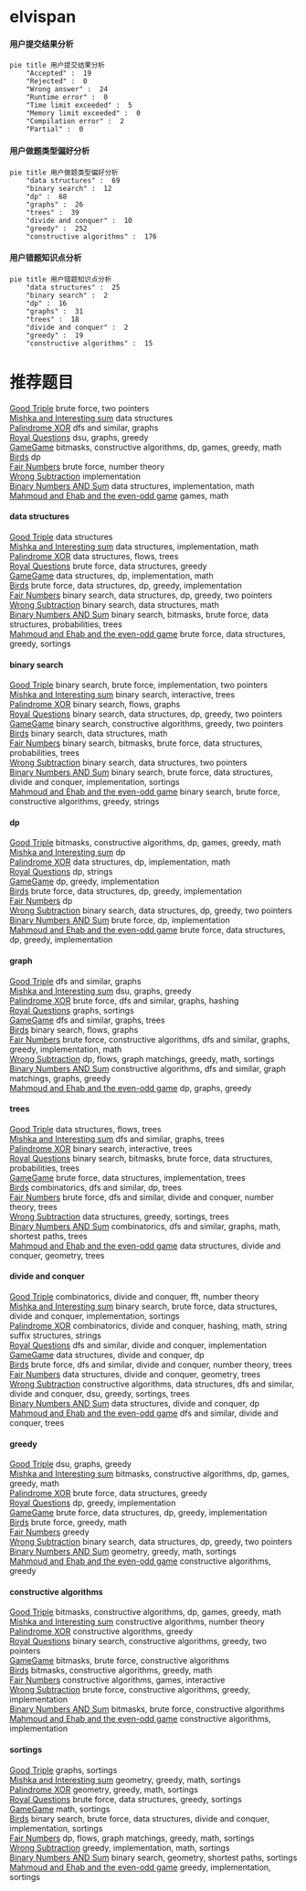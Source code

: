 # elvispan
<!-- tabs:start -->
#### **用户提交结果分析**

```mermaid
pie title 用户提交结果分析
    "Accepted" :  19
    "Rejected" :  0
    "Wrong answer" :  24
    "Runtime error" :  0
    "Time limit exceeded" :  5
    "Memory limit exceeded" :  0
    "Compilation error" :  2
    "Partial" :  0
```
#### **用户做题类型偏好分析**

```mermaid
pie title 用户做题类型偏好分析
    "data structures" :  69
    "binary search" :  12
    "dp" :  68
    "graphs" :  26
    "trees" :  39
    "divide and conquer" :  10
    "greedy" :  252
    "constructive algorithms" :  176
```
#### **用户错题知识点分析**

```mermaid
pie title 用户错题知识点分析
    "data structures" :  25
    "binary search" :  2
    "dp" :  16
    "graphs" :  31
    "trees" :  18
    "divide and conquer" :  2
    "greedy" :  19
    "constructive algorithms" :  15
```
<!-- tabs:end -->
# 推荐题目
[Good Triple](http://codeforces.com/problemset/problem/1168/B)		brute force,
                        two pointers		  
[Mishka and Interesting sum](http://codeforces.com/problemset/problem/703/D)		data structures		  
[Palindrome XOR](http://codeforces.com/problemset/problem/1147/D)		dfs and similar,
                        graphs		  
[Royal Questions](http://codeforces.com/problemset/problem/875/F)		dsu,
                        graphs,
                        greedy		  
[GameGame](http://codeforces.com/problemset/problem/1383/B)		bitmasks,
                        constructive algorithms,
                        dp,
                        games,
                        greedy,
                        math		  
[Birds](http://codeforces.com/problemset/problem/922/E)		dp		  
[Fair Numbers](http://codeforces.com/problemset/problem/1411/B)		brute force,
                        number theory		  
[Wrong Subtraction](http://codeforces.com/problemset/problem/977/A)		implementation		  
[Binary Numbers AND Sum](http://codeforces.com/problemset/problem/1066/E)		data structures,
                        implementation,
                        math		  
[Mahmoud and Ehab and the even-odd game](http://codeforces.com/problemset/problem/959/A)		games,
                        math		  
<!-- tabs:start -->
#### **data structures**
[Good Triple](http://codeforces.com/problemset/problem/703/D)		data structures		  
[Mishka and Interesting sum](http://codeforces.com/problemset/problem/1066/E)		data structures,
                        implementation,
                        math		  
[Palindrome XOR](http://codeforces.com/problemset/problem/1023/G)		data structures,
                        flows,
                        trees		  
[Royal Questions](http://codeforces.com/problemset/problem/446/B)		brute force,
                        data structures,
                        greedy		  
[GameGame](http://codeforces.com/problemset/problem/1189/C)		data structures,
                        dp,
                        implementation,
                        math		  
[Birds](http://codeforces.com/problemset/problem/1491/C)		brute force,
                        data structures,
                        dp,
                        greedy,
                        implementation		  
[Fair Numbers](http://codeforces.com/problemset/problem/1492/C)		binary search,
                        data structures,
                        dp,
                        greedy,
                        two pointers		  
[Wrong Subtraction](http://codeforces.com/problemset/problem/1490/G)		binary search,
                        data structures,
                        math		  
[Binary Numbers AND Sum](http://codeforces.com/problemset/problem/1479/D)		binary search,
                        bitmasks,
                        brute force,
                        data structures,
                        probabilities,
                        trees		  
[Mahmoud and Ehab and the even-odd game](http://codeforces.com/problemset/problem/1497/A)		brute force,
                        data structures,
                        greedy,
                        sortings		  
#### **binary search**
[Good Triple](http://codeforces.com/problemset/problem/1208/B)		binary search,
                        brute force,
                        implementation,
                        two pointers		  
[Mishka and Interesting sum](http://codeforces.com/problemset/problem/1129/E)		binary search,
                        interactive,
                        trees		  
[Palindrome XOR](http://codeforces.com/problemset/problem/653/D)		binary search,
                        flows,
                        graphs		  
[Royal Questions](http://codeforces.com/problemset/problem/1492/C)		binary search,
                        data structures,
                        dp,
                        greedy,
                        two pointers		  
[GameGame](http://codeforces.com/problemset/problem/1463/D)		binary search,
                        constructive algorithms,
                        greedy,
                        two pointers		  
[Birds](http://codeforces.com/problemset/problem/1490/G)		binary search,
                        data structures,
                        math		  
[Fair Numbers](http://codeforces.com/problemset/problem/1479/D)		binary search,
                        bitmasks,
                        brute force,
                        data structures,
                        probabilities,
                        trees		  
[Wrong Subtraction](http://codeforces.com/problemset/problem/1436/E)		binary search,
                        data structures,
                        two pointers		  
[Binary Numbers AND Sum](http://codeforces.com/problemset/problem/1461/D)		binary search,
                        brute force,
                        data structures,
                        divide and conquer,
                        implementation,
                        sortings		  
[Mahmoud and Ehab and the even-odd game](http://codeforces.com/problemset/problem/1493/C)		binary search,
                        brute force,
                        constructive algorithms,
                        greedy,
                        strings		  
#### **dp**
[Good Triple](http://codeforces.com/problemset/problem/1383/B)		bitmasks,
                        constructive algorithms,
                        dp,
                        games,
                        greedy,
                        math		  
[Mishka and Interesting sum](http://codeforces.com/problemset/problem/922/E)		dp		  
[Palindrome XOR](http://codeforces.com/problemset/problem/1189/C)		data structures,
                        dp,
                        implementation,
                        math		  
[Royal Questions](http://codeforces.com/problemset/problem/1015/F)		dp,
                        strings		  
[GameGame](http://codeforces.com/problemset/problem/489/C)		dp,
                        greedy,
                        implementation		  
[Birds](http://codeforces.com/problemset/problem/1491/C)		brute force,
                        data structures,
                        dp,
                        greedy,
                        implementation		  
[Fair Numbers](http://codeforces.com/problemset/problem/1433/F)		dp		  
[Wrong Subtraction](http://codeforces.com/problemset/problem/1492/C)		binary search,
                        data structures,
                        dp,
                        greedy,
                        two pointers		  
[Binary Numbers AND Sum](https://codeforces.com/contest/1457/problem/C)		brute force,
                        dp,
                        implementation		  
[Mahmoud and Ehab and the even-odd game](http://codeforces.com/problemset/problem/1491/C)		brute force,
                        data structures,
                        dp,
                        greedy,
                        implementation		  
#### **graph**
[Good Triple](http://codeforces.com/problemset/problem/1147/D)		dfs and similar,
                        graphs		  
[Mishka and Interesting sum](http://codeforces.com/problemset/problem/875/F)		dsu,
                        graphs,
                        greedy		  
[Palindrome XOR](http://codeforces.com/problemset/problem/574/B)		brute force,
                        dfs and similar,
                        graphs,
                        hashing		  
[Royal Questions](http://codeforces.com/problemset/problem/243/B)		graphs,
                        sortings		  
[GameGame](http://codeforces.com/problemset/problem/802/J)		dfs and similar,
                        graphs,
                        trees		  
[Birds](http://codeforces.com/problemset/problem/653/D)		binary search,
                        flows,
                        graphs		  
[Fair Numbers](http://codeforces.com/problemset/problem/1487/C)		brute force,
                        constructive algorithms,
                        dfs and similar,
                        graphs,
                        greedy,
                        implementation,
                        math		  
[Wrong Subtraction](http://codeforces.com/problemset/problem/1437/C)		dp,
                        flows,
                        graph matchings,
                        greedy,
                        math,
                        sortings		  
[Binary Numbers AND Sum](http://codeforces.com/problemset/problem/1470/D)		constructive algorithms,
                        dfs and similar,
                        graph matchings,
                        graphs,
                        greedy		  
[Mahmoud and Ehab and the even-odd game](http://codeforces.com/problemset/problem/1476/C)		dp,
                        graphs,
                        greedy		  
#### **trees**
[Good Triple](http://codeforces.com/problemset/problem/1023/G)		data structures,
                        flows,
                        trees		  
[Mishka and Interesting sum](http://codeforces.com/problemset/problem/802/J)		dfs and similar,
                        graphs,
                        trees		  
[Palindrome XOR](http://codeforces.com/problemset/problem/1129/E)		binary search,
                        interactive,
                        trees		  
[Royal Questions](http://codeforces.com/problemset/problem/1479/D)		binary search,
                        bitmasks,
                        brute force,
                        data structures,
                        probabilities,
                        trees		  
[GameGame](http://codeforces.com/problemset/problem/1511/C)		brute force,
                        data structures,
                        implementation,
                        trees		  
[Birds](http://codeforces.com/problemset/problem/1499/F)		combinatorics,
                        dfs and similar,
                        dp,
                        trees		  
[Fair Numbers](http://codeforces.com/problemset/problem/1491/E)		brute force,
                        dfs and similar,
                        divide and conquer,
                        number theory,
                        trees		  
[Wrong Subtraction](http://codeforces.com/problemset/problem/1466/D)		data structures,
                        greedy,
                        sortings,
                        trees		  
[Binary Numbers AND Sum](http://codeforces.com/problemset/problem/1495/D)		combinatorics,
                        dfs and similar,
                        graphs,
                        math,
                        shortest paths,
                        trees		  
[Mahmoud and Ehab and the even-odd game](http://codeforces.com/problemset/problem/1303/G)		data structures,
                        divide and conquer,
                        geometry,
                        trees		  
#### **divide and conquer**
[Good Triple](http://codeforces.com/problemset/problem/438/E)		combinatorics,
                        divide and conquer,
                        fft,
                        number theory		  
[Mishka and Interesting sum](http://codeforces.com/problemset/problem/1461/D)		binary search,
                        brute force,
                        data structures,
                        divide and conquer,
                        implementation,
                        sortings		  
[Palindrome XOR](http://codeforces.com/problemset/problem/1466/G)		combinatorics,
                        divide and conquer,
                        hashing,
                        math,
                        string suffix structures,
                        strings		  
[Royal Questions](http://codeforces.com/problemset/problem/1490/D)		dfs and similar,
                        divide and conquer,
                        implementation		  
[GameGame](https://codeforces.com/contest/1483/problem/C)		data structures,
                        divide and conquer,
                        dp		  
[Birds](http://codeforces.com/problemset/problem/1491/E)		brute force,
                        dfs and similar,
                        divide and conquer,
                        number theory,
                        trees		  
[Fair Numbers](http://codeforces.com/problemset/problem/1303/G)		data structures,
                        divide and conquer,
                        geometry,
                        trees		  
[Wrong Subtraction](http://codeforces.com/problemset/problem/1494/D)		constructive algorithms,
                        data structures,
                        dfs and similar,
                        divide and conquer,
                        dsu,
                        greedy,
                        sortings,
                        trees		  
[Binary Numbers AND Sum](http://codeforces.com/problemset/problem/1482/E)		data structures,
                        divide and conquer,
                        dp		  
[Mahmoud and Ehab and the even-odd game](http://codeforces.com/problemset/problem/566/C)		dfs and similar,
                        divide and conquer,
                        trees		  
#### **greedy**
[Good Triple](http://codeforces.com/problemset/problem/875/F)		dsu,
                        graphs,
                        greedy		  
[Mishka and Interesting sum](http://codeforces.com/problemset/problem/1383/B)		bitmasks,
                        constructive algorithms,
                        dp,
                        games,
                        greedy,
                        math		  
[Palindrome XOR](http://codeforces.com/problemset/problem/446/B)		brute force,
                        data structures,
                        greedy		  
[Royal Questions](http://codeforces.com/problemset/problem/489/C)		dp,
                        greedy,
                        implementation		  
[GameGame](http://codeforces.com/problemset/problem/1491/C)		brute force,
                        data structures,
                        dp,
                        greedy,
                        implementation		  
[Birds](http://codeforces.com/problemset/problem/1221/A)		brute force,
                        greedy,
                        math		  
[Fair Numbers](http://codeforces.com/problemset/problem/1295/A)		greedy		  
[Wrong Subtraction](http://codeforces.com/problemset/problem/1492/C)		binary search,
                        data structures,
                        dp,
                        greedy,
                        two pointers		  
[Binary Numbers AND Sum](https://codeforces.com/contest/1496/problem/C)		geometry,
                        greedy,
                        math,
                        sortings		  
[Mahmoud and Ehab and the even-odd game](http://codeforces.com/problemset/problem/1493/A)		constructive algorithms,
                        greedy		  
#### **constructive algorithms**
[Good Triple](http://codeforces.com/problemset/problem/1383/B)		bitmasks,
                        constructive algorithms,
                        dp,
                        games,
                        greedy,
                        math		  
[Mishka and Interesting sum](http://codeforces.com/problemset/problem/449/C)		constructive algorithms,
                        number theory		  
[Palindrome XOR](http://codeforces.com/problemset/problem/1493/A)		constructive algorithms,
                        greedy		  
[Royal Questions](http://codeforces.com/problemset/problem/1463/D)		binary search,
                        constructive algorithms,
                        greedy,
                        two pointers		  
[GameGame](https://codeforces.com/contest/1456/problem/B)		bitmasks,
                        brute force,
                        constructive algorithms		  
[Birds](http://codeforces.com/problemset/problem/1492/D)		bitmasks,
                        constructive algorithms,
                        greedy,
                        math		  
[Fair Numbers](https://codeforces.com/contest/1504/problem/D)		constructive algorithms,
                        games,
                        interactive		  
[Wrong Subtraction](https://codeforces.com/contest/1483/problem/A)		brute force,
                        constructive algorithms,
                        greedy,
                        implementation		  
[Binary Numbers AND Sum](https://codeforces.com/contest/1457/problem/D)		bitmasks,
                        brute force,
                        constructive algorithms		  
[Mahmoud and Ehab and the even-odd game](http://codeforces.com/problemset/problem/1513/A)		constructive algorithms,
                        implementation		  
#### **sortings**
[Good Triple](http://codeforces.com/problemset/problem/243/B)		graphs,
                        sortings		  
[Mishka and Interesting sum](https://codeforces.com/contest/1496/problem/C)		geometry,
                        greedy,
                        math,
                        sortings		  
[Palindrome XOR](http://codeforces.com/problemset/problem/1495/A)		geometry,
                        greedy,
                        math,
                        sortings		  
[Royal Questions](http://codeforces.com/problemset/problem/1497/A)		brute force,
                        data structures,
                        greedy,
                        sortings		  
[GameGame](http://codeforces.com/problemset/problem/1427/A)		math,
                        sortings		  
[Birds](http://codeforces.com/problemset/problem/1461/D)		binary search,
                        brute force,
                        data structures,
                        divide and conquer,
                        implementation,
                        sortings		  
[Fair Numbers](http://codeforces.com/problemset/problem/1437/C)		dp,
                        flows,
                        graph matchings,
                        greedy,
                        math,
                        sortings		  
[Wrong Subtraction](http://codeforces.com/problemset/problem/1473/A)		greedy,
                        implementation,
                        math,
                        sortings		  
[Binary Numbers AND Sum](http://codeforces.com/problemset/problem/1486/B)		binary search,
                        geometry,
                        shortest paths,
                        sortings		  
[Mahmoud and Ehab and the even-odd game](http://codeforces.com/problemset/problem/1480/B)		greedy,
                        implementation,
                        sortings		  
<!-- tabs:end -->
